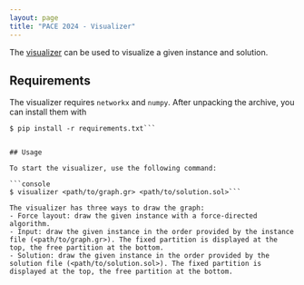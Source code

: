 ```yaml
---
layout: page 
title: "PACE 2024 - Visualizer"
---
```


The [visualizer](visualizer.zip) can be used to visualize a given instance and solution.

## Requirements

The visualizer requires `networkx` and `numpy`. After unpacking the archive, you can install them with

```console
$ pip install -r requirements.txt```


## Usage

To start the visualizer, use the following command:

```console
$ visualizer <path/to/graph.gr> <path/to/solution.sol>```

The visualizer has three ways to draw the graph:
- Force layout: draw the given instance with a force-directed algorithm.
- Input: draw the given instance in the order provided by the instance file (<path/to/graph.gr>). The fixed partition is displayed at the top, the free partition at the bottom.
- Solution: draw the given instance in the order provided by the solution file (<path/to/solution.sol>). The fixed partition is displayed at the top, the free partition at the bottom.
